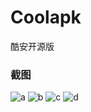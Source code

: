 Coolapk
=======

酷安开源版 

### 截图

![a](https://github.com/bjzhou/Coolapk/raw/master/screenshot/a.png)
![b](https://github.com/bjzhou/Coolapk/raw/master/screenshot/b.png)
![c](https://github.com/bjzhou/Coolapk/raw/master/screenshot/c.png)
![d](https://github.com/bjzhou/Coolapk/raw/master/screenshot/d.png)
